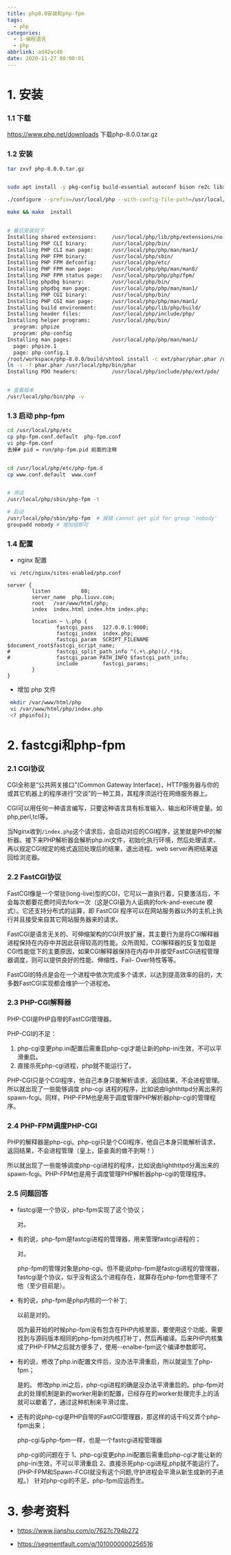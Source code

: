 ```yaml
---
title: php8.0安装和php-fpm
tags:
  - php
categories:
  - 1-编程语言
  - php
abbrlink: ad42ac48
date: 2020-11-27 00:00:01
---
```


# 1. 安装

### 1.1  下载

https://www.php.net/downloads  下载php-8.0.0.tar.gz

<!-- more -->

### 1.2 安装

```bash
tar zxvf php-8.0.0.tar.gz


sudo apt install -y pkg-config build-essential autoconf bison re2c libxml2-dev libsqlite3-dev libssl-dev libonig-dev

./configure --prefix=/usr/local/php --with-config-file-path=/usr/local/php/etc --enable-fpm --with-fpm-user=www --with-fpm-group=www --enable-mysqlnd --with-mysqli=mysqlnd --with-pdo-mysql=mysqlnd --enable-mysqlnd-compression-support     --with-zlib  --enable-xml --disable-rpath --enable-bcmath --enable-shmop --enable-sysvsem  --with-curl --enable-mbregex --enable-mbstring --enable-intl   --enable-ftp  --enable-gd-jis-conv  --with-openssl --with-mhash --enable-pcntl --enable-sockets   --enable-soap --with-gettext --disable-fileinfo --enable-opcache --with-pear --without-gdbm

make && make  install


# 最后安装如下
Installing shared extensions:     /usr/local/php/lib/php/extensions/no-debug-non-zts-20200930/
Installing PHP CLI binary:        /usr/local/php/bin/
Installing PHP CLI man page:      /usr/local/php/php/man/man1/
Installing PHP FPM binary:        /usr/local/php/sbin/
Installing PHP FPM defconfig:     /usr/local/php/etc/
Installing PHP FPM man page:      /usr/local/php/php/man/man8/
Installing PHP FPM status page:   /usr/local/php/php/php/fpm/
Installing phpdbg binary:         /usr/local/php/bin/
Installing phpdbg man page:       /usr/local/php/php/man/man1/
Installing PHP CGI binary:        /usr/local/php/bin/
Installing PHP CGI man page:      /usr/local/php/php/man/man1/
Installing build environment:     /usr/local/php/lib/php/build/
Installing header files:          /usr/local/php/include/php/
Installing helper programs:       /usr/local/php/bin/
  program: phpize
  program: php-config
Installing man pages:             /usr/local/php/php/man/man1/
  page: phpize.1
  page: php-config.1
/root/workspace/php-8.0.0/build/shtool install -c ext/phar/phar.phar /usr/local/php/bin/phar.phar
ln -s -f phar.phar /usr/local/php/bin/phar
Installing PDO headers:           /usr/local/php/include/php/ext/pdo/


# 查看版本
/usr/local/php/bin/php -v 
```



### 1.3 启动 php-fpm

```bash
cd /usr/local/php/etc
cp php-fpm.conf.default  php-fpm.conf
vi php-fpm.conf   
去掉# pid = run/php-fpm.pid 前面的注释


cd /usr/local/php/etc/php-fpm.d
cp www.conf.default  www.conf


# 测试
/usr/local/php/sbin/php-fpm -t

# 启动
/usr/local/php/sbin/php-fpm  # 报错 cannot get gid for group 'nobody'
groupadd nobody # 增加组即可
```



### 1.4 配置

+ nginx 配置

` vi /etc/nginx/sites-enabled/php.conf`

```nginx
server {
        listen          80; 
        server_name  php.liuvv.com;
        root   /var/www/html/php;
        index  index.html index.htm index.php;

        location ~ \.php {
                fastcgi_pass   127.0.0.1:9000;
                fastcgi_index  index.php;
                fastcgi_param  SCRIPT_FILENAME  $document_root$fastcgi_script_name;
#               fastcgi_split_path_info ^(.+\.php)(/.*)$;
#               fastcgi_param PATH_INFO $fastcgi_path_info;
                include        fastcgi_params;
        }   
}
```

+ 增加 php 文件

```bash
 mkdir /var/www/html/php
 vi /var/www/html/php/index.php
 <? phpinfo();
```



# 2. fastcgi和php-fpm

### 2.1 CGI协议

CGI全称是“公共网关接口”(Common Gateway Interface)，HTTP服务器与你的或其它机器上的程序进行“交谈”的一种工具，其程序须运行在网络服务器上。

CGI可以用任何一种语言编写，只要这种语言具有标准输入、输出和环境变量。如php,perl,tcl等。

当Nginx收到`/index.php`这个请求后，会启动对应的CGI程序，这里就是PHP的解析器。接下来PHP解析器会解析php.ini文件，初始化执行环境，然后处理请求，再以规定CGI规定的格式返回处理后的结果，退出进程。web server再把结果返回给浏览器。



### 2.2 FastCGI协议

FastCGI像是一个常驻(long-live)型的CGI，它可以一直执行着，只要激活后，不会每次都要花费时间去fork一次（这是CGI最为人诟病的fork-and-execute 模式）。它还支持分布式的运算，即 FastCGI 程序可以在网站服务器以外的主机上执行并且接受来自其它网站服务器来的请求。

FastCGI是语言无关的、可伸缩架构的CGI开放扩展，其主要行为是将CGI解释器进程保持在内存中并因此获得较高的性能。众所周知，CGI解释器的反复加载是CGI性能低下的主要原因，如果CGI解释器保持在内存中并接受FastCGI进程管理器调度，则可以提供良好的性能、伸缩性、Fail- Over特性等等。



FastCGI的特点是会在一个进程中依次完成多个请求，以达到提高效率的目的，大多数FastCGI实现都会维护一个进程池。



### 2.3 PHP-CGI解释器

PHP-CGI是PHP自带的FastCGI管理器。

PHP-CGI的不足：

1. php-cgi变更php.ini配置后需重启php-cgi才能让新的php-ini生效，不可以平滑重启。
2. 直接杀死php-cgi进程，php就不能运行了。

PHP-CGI只是个CGI程序，他自己本身只能解析请求，返回结果，不会进程管理。所以就出现了一些能够调度 php-cgi 进程的程序，比如说由lighthttpd分离出来的spawn-fcgi。同样，PHP-FPM也是用于调度管理PHP解析器php-cgi的管理程序。



### 2.4 PHP-FPM调度PHP-CGI

PHP的解释器是php-cgi。php-cgi只是个CGI程序，他自己本身只能解析请求，返回结果，不会进程管理（皇上，臣妾真的做不到啊！）

所以就出现了一些能够调度php-cgi进程的程序，比如说由lighthttpd分离出来的spawn-fcgi。PHP-FPM也是用于调度管理PHP解析器php-cgi的管理程序。



### 2.5 问题回答

+ fastcgi是一个协议，php-fpm实现了这个协议； 

  对。

+ 有的说，php-fpm是fastcgi进程的管理器，用来管理fastcgi进程的； 

  对。

  php-fpm的管理对象是php-cgi。但不能说php-fpm是fastcgi进程的管理器，fastcgi是个协议，似乎没有这么个进程存在，就算存在php-fpm也管理不了他（至少目前是）。

+ 有的说，php-fpm是php内核的一个补丁; 

  以前是对的。

  因为最开始的时候php-fpm没有包含在PHP内核里面，要使用这个功能，需要找到与源码版本相同的php-fpm对内核打补丁，然后再编译。后来PHP内核集成了PHP-FPM之后就方便多了，使用--enalbe-fpm这个编译参数即可。

+ 有的说，修改了php.ini配置文件后，没办法平滑重启，所以就诞生了php-fpm； 

  是的。
  修改php.ini之后，php-cgi进程的确是没办法平滑重启的。php-fpm对此的处理机制是新的worker用新的配置，已经存在的worker处理完手上的活就可以歇着了，通过这种机制来平滑过度。

+ 还有的说php-cgi是PHP自带的FastCGI管理器，那这样的话干吗又弄个php-fpm出来；

  php-cgi与php-fpm一样，也是一个fastcgi进程管理器

  php-cgi的问题在于 1、php-cgi变更php.ini配置后需重启php-cgi才能让新的php-ini生效，不可以平滑重启 2、直接杀死php-cgi进程,php就不能运行了。(PHP-FPM和Spawn-FCGI就没有这个问题,守护进程会平滑从新生成新的子进程。） 针对php-cgi的不足，php-fpm应运而生。



# 3. 参考资料

+ https://www.jianshu.com/p/7627c794b272

+ https://segmentfault.com/q/1010000000256516

